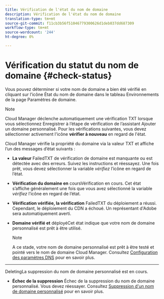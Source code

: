 ```yaml
---
title: Vérification de l'état du nom de domaine
description: Vérification de l'état du nom de domaine
translation-type: tm+mt
source-git-commit: f11cb3b56f51046779300626d1deb037dd687309
workflow-type: tm+mt
source-wordcount: '244'
ht-degree: 0%

---
```



# Vérification du statut du nom de domaine {#check-status}

Vous pouvez déterminer si votre nom de domaine a bien été vérifié en cliquant sur l’icône État du nom de domaine dans le tableau Environnements de la page Paramètres de domaine.

>[!NOTE]
>Cloud Manager déclenche automatiquement une vérification TXT lorsque vous sélectionnez Enregistrer à l’étape de vérification de l’assistant Ajouter un domaine personnalisé. Pour les vérifications suivantes, vous devez sélectionner activement l&#39;icône **vérifier à nouveau** en regard de l&#39;état.

Cloud Manager vérifie la propriété du domaine via la valeur TXT et affiche l’un des messages d’état suivants :

* **La valeur**
FailedTXT de vérification de domaine est manquante ou est détectée avec des erreurs. Suivez les instructions et réessayez. Une fois prêt, vous devez sélectionner la variable 
*vérifiez* l’icône en regard de l’état.

* **Vérification du domaine en**
coursVérification en cours. Cet état s’affiche généralement une fois que vous avez sélectionné la variable 
*vérifiez* l’icône en regard de l’état.

* **Vérification vérifiée, la vérification**
FailedTXT du déploiement a réussi. Cependant, le déploiement du CDN a échoué. Un représentant d&#39;Adobe sera automatiquement averti.

* **Domaine vérifié et**
déployéCet état indique que votre nom de domaine personnalisé est prêt à être utilisé.
   >[!NOTE]
   >A ce stade, votre nom de domaine personnalisé est prêt à être testé et pointé vers le nom de domaine Cloud Manager. Consultez [Configuration des paramètres DNS](/help/implementing/cloud-manager/custom-domain-names/configure-dns-settings.md) pour en savoir plus.

* ****
DeletingLa suppression du nom de domaine personnalisé est en cours.

* **Échec de la suppression**
Échec de la suppression du nom de domaine personnalisé. Vous devez réessayer. Consultez [Suppression d&#39;un nom de domaine personnalisé](/help/implementing/cloud-manager/custom-domain-names/delete-custom-domain-name.md) pour en savoir plus.

